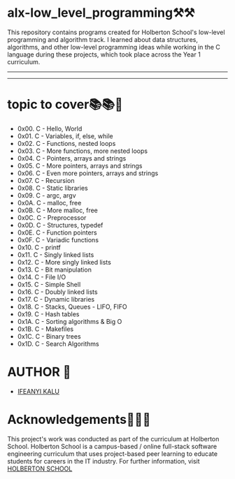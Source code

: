 # **alx-low_level_programming**⚒️⚒️


This repository contains programs created for Holberton School's low-level programming and algorithm track. I learned about data structures, algorithms, and other low-level programming ideas while working in the C language during these projects, which took place across the Year 1 curriculum.  

---
___


# **topic to cover**📚📚🧾

* 0x00. C - Hello, World
* 0x01. C - Variables, if, else, while
* 0x02. C - Functions, nested loops
* 0x03. C - More functions, more nested loops
* 0x04. C - Pointers, arrays and strings
* 0x05. C - More pointers, arrays and strings
* 0x06. C - Even more pointers, arrays and strings
* 0x07. C - Recursion
* 0x08. C - Static libraries
* 0x09. C - argc, argv
* 0x0A. C - malloc, free
* 0x0B. C - More malloc, free
* 0x0C. C - Preprocessor
* 0x0D. C - Structures, typedef
* 0x0E. C - Function pointers
* 0x0F. C - Variadic functions
* 0x10. C - printf
* 0x11. C - Singly linked lists
* 0x12. C - More singly linked lists
* 0x13. C - Bit manipulation
* 0x14. C - File I/O
* 0x15. C - Simple Shell
* 0x16. C - Doubly linked lists
* 0x17. C - Dynamic libraries
* 0x18. C - Stacks, Queues - LIFO, FIFO
* 0x19. C - Hash tables
* 0x1A. C - Sorting algorithms & Big O
* 0x1B. C - Makefiles
* 0x1C. C - Binary trees
* 0x1D. C - Search Algorithms

# AUTHOR 💪
* [IFEANYI KALU](https://github.com/fazzy12)

# Acknowledgements🙏🙏🙏

This project's work was conducted as part of the curriculum at Holberton School. Holberton School is a campus-based / online full-stack software engineering curriculum that uses project-based peer learning to educate students for careers in the IT industry. For further information, visit [HOLBERTON SCHOOL](https://www.holbertonschool.com/)


